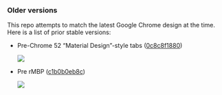 ### Older versions

This repo attempts to match the latest Google Chrome design at the time. Here is a list of prior stable versions:

- Pre-Chrome 52 “Material Design”-style tabs ([0c8c8f1880](https://github.com/adamschwartz/chrome-tabs/tree/0c8c8f18802cf67091151bb812d9693bee55b085))

  ![](https://github.com/adamschwartz/chrome-tabs/raw/0c8c8f18802cf67091151bb812d9693bee55b085/chrome-tabs.gif)

- Pre rMBP ([c1b0b0eb8c](https://github.com/adamschwartz/chrome-tabs/tree/c1b0b0eb8c9d2452ee23520802abd7edf71200a8))

  ![](https://github.com/adamschwartz/chrome-tabs/raw/c1b0b0eb8c9d2452ee23520802abd7edf71200a8/chrome-tabs.gif)
